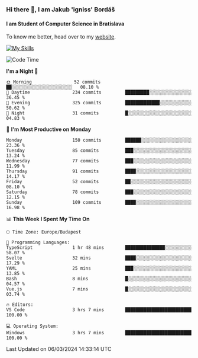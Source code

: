 ### Hi there 👋, I am Jakub 'igniss' Bordáš

#### I am Student of Computer Science in Bratislava
To know me better, head over to my [website](https://bordas.sk).

[![My Skills](https://skillicons.dev/icons?i=js,html,css,figma,svelte,java,kotlin,python,postgresql,typescript,nest,nodejs)](https://bordas.sk)


<!--START_SECTION:waka-->
![Code Time](http://img.shields.io/badge/Code%20Time-1%2C417%20hrs%2035%20mins-blue)

**I'm a Night 🦉** 

```text
🌞 Morning                52 commits          ██░░░░░░░░░░░░░░░░░░░░░░░   08.10 % 
🌆 Daytime                234 commits         █████████░░░░░░░░░░░░░░░░   36.45 % 
🌃 Evening                325 commits         █████████████░░░░░░░░░░░░   50.62 % 
🌙 Night                  31 commits          █░░░░░░░░░░░░░░░░░░░░░░░░   04.83 % 
```
📅 **I'm Most Productive on Monday** 

```text
Monday                   150 commits         ██████░░░░░░░░░░░░░░░░░░░   23.36 % 
Tuesday                  85 commits          ███░░░░░░░░░░░░░░░░░░░░░░   13.24 % 
Wednesday                77 commits          ███░░░░░░░░░░░░░░░░░░░░░░   11.99 % 
Thursday                 91 commits          ████░░░░░░░░░░░░░░░░░░░░░   14.17 % 
Friday                   52 commits          ██░░░░░░░░░░░░░░░░░░░░░░░   08.10 % 
Saturday                 78 commits          ███░░░░░░░░░░░░░░░░░░░░░░   12.15 % 
Sunday                   109 commits         ████░░░░░░░░░░░░░░░░░░░░░   16.98 % 
```


📊 **This Week I Spent My Time On** 

```text
🕑︎ Time Zone: Europe/Budapest

💬 Programming Languages: 
TypeScript               1 hr 48 mins        ███████████████░░░░░░░░░░   58.07 % 
Svelte                   32 mins             ████░░░░░░░░░░░░░░░░░░░░░   17.29 % 
YAML                     25 mins             ███░░░░░░░░░░░░░░░░░░░░░░   13.85 % 
Bash                     8 mins              █░░░░░░░░░░░░░░░░░░░░░░░░   04.57 % 
Vue.js                   7 mins              █░░░░░░░░░░░░░░░░░░░░░░░░   03.74 % 

🔥 Editors: 
VS Code                  3 hrs 7 mins        █████████████████████████   100.00 % 

💻 Operating System: 
Windows                  3 hrs 7 mins        █████████████████████████   100.00 % 
```


 Last Updated on 06/03/2024 14:33:14 UTC
<!--END_SECTION:waka-->
